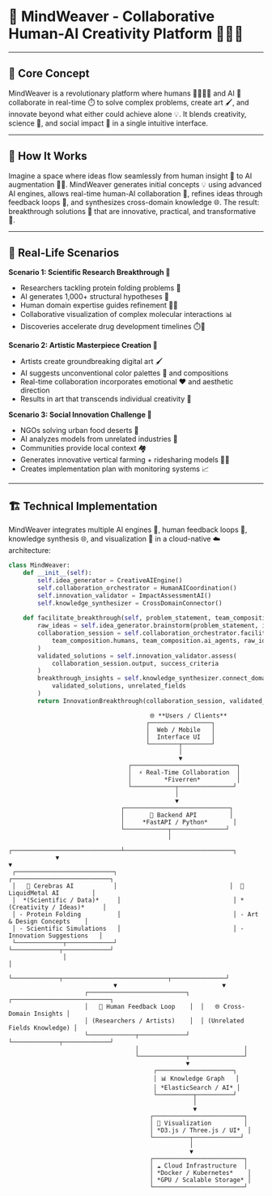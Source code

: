 # 🌟 MindWeaver - Collaborative Human-AI Creativity Platform 🤝🤖🎨

---

## 🎯 Core Concept
MindWeaver is a revolutionary platform where humans 🧑‍🔬👩‍🎨 and AI 🤖 collaborate in real-time ⏱️ to solve complex problems, create art 🖌️, and innovate beyond what either could achieve alone 💡. It blends creativity, science 🔬, and social impact 🌱 in a single intuitive interface.

---

## 🚀 How It Works
Imagine a space where ideas flow seamlessly from human insight 🧠 to AI augmentation 🤖✨. MindWeaver generates initial concepts 💡 using advanced AI engines, allows real-time human-AI collaboration 🔗, refines ideas through feedback loops 🔄, and synthesizes cross-domain knowledge 🌐. The result: breakthrough solutions 🚀 that are innovative, practical, and transformative 🌟.

---

## 🎨 Real-Life Scenarios

**Scenario 1: Scientific Research Breakthrough 🔬**  
- Researchers tackling protein folding problems 🧬  
- AI generates 1,000+ structural hypotheses 🧩  
- Human domain expertise guides refinement 🧑‍🔬  
- Collaborative visualization of complex molecular interactions 📊  
- Discoveries accelerate drug development timelines ⏱️💊

**Scenario 2: Artistic Masterpiece Creation 🎨**  
- Artists create groundbreaking digital art 🖌️  
- AI suggests unconventional color palettes 🌈 and compositions  
- Real-time collaboration incorporates emotional ❤️ and aesthetic direction  
- Results in art that transcends individual creativity 🌟

**Scenario 3: Social Innovation Challenge 🌆**  
- NGOs solving urban food deserts 🌱  
- AI analyzes models from unrelated industries 🔄  
- Communities provide local context 🏘️  
- Generates innovative vertical farming + ridesharing models 🚜🚗  
- Creates implementation plan with monitoring systems 📈

---

## 🏗️ Technical Implementation
MindWeaver integrates multiple AI engines 🤖, human feedback loops 🧠, knowledge synthesis 🌐, and visualization 🎨 in a cloud-native ☁️ architecture:

```python
class MindWeaver:
    def __init__(self):
        self.idea_generator = CreativeAIEngine()
        self.collaboration_orchestrator = HumanAICoordination()
        self.innovation_validator = ImpactAssessmentAI()
        self.knowledge_synthesizer = CrossDomainConnector()
    
    def facilitate_breakthrough(self, problem_statement, team_composition):
        raw_ideas = self.idea_generator.brainstorm(problem_statement, innovation_constraints)
        collaboration_session = self.collaboration_orchestrator.facilitate(
            team_composition.humans, team_composition.ai_agents, raw_ideas
        )
        validated_solutions = self.innovation_validator.assess(
            collaboration_session.output, success_criteria
        )
        breakthrough_insights = self.knowledge_synthesizer.connect_domains(
            validated_solutions, unrelated_fields
        )
        return InnovationBreakthrough(collaboration_session, validated_solutions, breakthrough_insights)
```


```
                                       🌐 **Users / Clients**
                                      ┌─────────────────┐
                                      │  Web / Mobile   │
                                      │  Interface UI   │
                                      └────────┬────────┘
                                               │
                                               ▼
                                 ┌─────────────────────────────┐
                                 │  ⚡ Real-Time Collaboration  │
                                 │         *Fiverren*          │
                                 └────────────┬───────────────┘
                                              │
                                              ▼
                               ┌─────────────────────────────┐
                               │       🐍 Backend API         │
                               │     *FastAPI / Python*       │
                               └────────────┬───────────────┘
                                            │
             ┌──────────────────────────────┴──────────────────────────────┐
             ▼                                                             ▼
 ┌───────────────────────────┐                               ┌───────────────────────────┐
 │   🤖 Cerebras AI           │                               │  🎨 LiquidMetal AI         │
 │  *(Scientific / Data)*     │                               │ *(Creativity / Ideas)*     │
 │ - Protein Folding          │                               │ - Art & Design Concepts    │
 │ - Scientific Simulations   │                               │ - Innovation Suggestions   │
 └─────────────┬─────────────┘                               └─────────────┬─────────────┘
               │                                                           │
               └─────────────┬─────────────────────────────┬───────────────┘
                             ▼                             ▼
                     ┌───────────────────────────┐  ┌───────────────────────────┐
                     │   🧠 Human Feedback Loop    │  │   🌐 Cross-Domain Insights │
                     │ (Researchers / Artists)    │  │ (Unrelated Fields Knowledge) │
                     └─────────────┬─────────────┘  └─────────────┬─────────────┘
                                   │                             │
                                   └─────────────┬───────────────┘
                                                 ▼
                                        ┌─────────────────────┐
                                        │ 📊 Knowledge Graph   │
                                        │ *ElasticSearch / AI* │
                                        └──────────┬──────────┘
                                                   │
                                                   ▼
                                       ┌─────────────────────────┐
                                       │ 🎨 Visualization         │
                                       │ *D3.js / Three.js / UI*  │
                                       └──────────┬─────────────┘
                                                  │
                                                  ▼
                                       ┌─────────────────────────┐
                                       │ ☁️ Cloud Infrastructure  │
                                       │ *Docker / Kubernetes*    │
                                       │ *GPU / Scalable Storage* │
                                       └─────────────────────────┘
```
